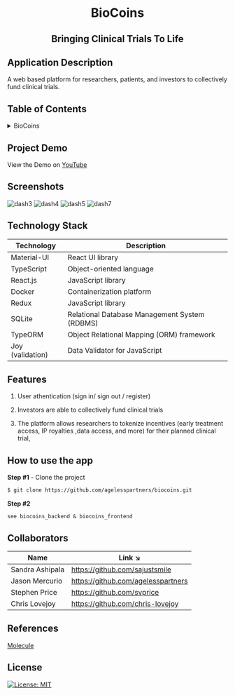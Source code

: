<!-- PROJECT TITLE -->
  <h1 align="center">BioCoins</h1>
 <h2 2 align="center">
    Bringing Clinical Trials To Life
    <br />
    </h2>

## Application Description

A web based platform for researchers, patients, and investors to collectively fund clinical trials.

## Table of Contents

<details>
<summary>BioCoins</summary>

- [Application Description](#application-description)
- [Table of Contents](#table-of-contents)
- [Project Demo](#demo)
- [Screenshots](#screenshots)
- [Technology Stack](#technology-stack)
- [Features](#features)
- [How to use the app](#how-to-use-the-app)
- [Collaborators](#collaborators)
- [References](#references)
- [License](#license)

</details>

## Project Demo

View the Demo on [YouTube](https://youtu.be/cJuWg-Cntas)

## Screenshots

![dash3](https://user-images.githubusercontent.com/19821445/151686777-5359e879-1b82-4848-ab8d-a86963d7139e.JPG)
![dash4](https://user-images.githubusercontent.com/19821445/151686779-7e6c401a-b55f-4f35-a70c-95455925fc89.JPG)
![dash5](https://user-images.githubusercontent.com/19821445/151686782-4c2042ce-1309-4df8-8f03-3f9d126b42d1.JPG)
![dash7](https://user-images.githubusercontent.com/19821445/151686784-228b9efe-2fb3-4954-8ad0-5642d4385eb2.JPG)

## Technology Stack

| Technology       | Description                                   |
| ---------------- | --------------------------------------------- |
| Material-UI      | React UI library                              |
| TypeScript       | Object-oriented language                      |
| React.js         | JavaScript library                            |
| Docker           | Containerization platform                     |
| Redux            | JavaScript library                            |
| SQLite           | Relational Database Management System (RDBMS) |
| TypeORM          | Object Relational Mapping (ORM) framework     |
| Joy (validation) | Data Validator for JavaScript                 |

## Features

1. User athentication (sign in/ sign out / register)

2. Investors are able to collectively fund clinical trials

3. The platform allows researchers to tokenize incentives (early treatment access, IP royalties ,data access, and more) for their planned clinical trial,

## How to use the app

**Step #1** - Clone the project

```bash
$ git clone https://github.com/agelesspartners/biocoins.git
```

**Step #2**

```
see biocoins_backend & biocoins_frontend
```

## Collaborators

| Name            | Link ↘️                            |
| --------------- | ---------------------------------- |
| Sandra Ashipala | https://github.com/sajustsmile     |
| Jason Mercurio  | https://github.com/agelesspartners |
| Stephen Price   | https://github.com/svprice         |
| Chris Lovejoy   | https://github.com/chris-lovejoy   |

## References

[Molecule](https://discover.molecule.to/discover)

## License

[![License: MIT](https://img.shields.io/badge/License-MIT-yellow.svg)](https://github.com/agelesspartners/biocoins/blob/main/LICENSE)
